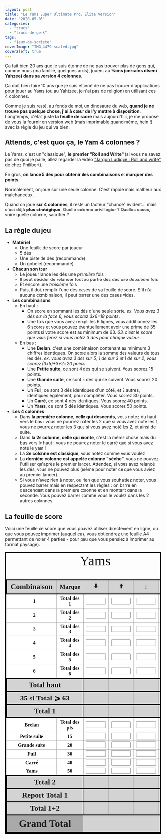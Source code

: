 ```yaml
---
layout: post
title: "Le Yams Super Ultimate Pro, Elite Version"
date: "2020-05-05"
categories: 
  - "trucs"
  - "trucs-de-geek"
tags: 
  - "jeux-de-societe"
coverImage: "IMG_4479-scaled.jpg"
cover2left: true
---
```


Ça fait bien 20 ans que je suis étonné de ne pas trouver plus de gens qui, comme nous (ma famille, quelques amis), jouent au **Yams (certains disent Yahzee) dans sa version 4 colonnes**.

Ça doit bien faire 10 ans que je suis étonné de ne pas trouver d'applications pour jouer au Yams (ou au Yahtzee, je n'ai pas de religion) en utilisant ces 4 colonnes.

Comme je suis resté, au fonds de moi, un dinosaure du web, **quand je ne trouve pas quelque chose, j'ai à cœur de l'y mettre à disposition**. Longtemps, c'était juste **la feuille de score** mais aujourd'hui, je me propose de vous la fournir en version web (mais imprimable quand même, hein !) avec la règle du jeu qui va bien.

## Attends, c'est quoi ça, le Yam 4 colonnes ?

Le Yams, c'est un "classique", **le premier "Roll and Write"** (si vous ne savez pas de quoi je parle, allez regarder la vidéo ["Jargon Ludique : Roll and write"](https://www.philibertnet.com/fr/13843-le-roll-write) de chez Philibert).

En gros, **on lance 5 dés pour obtenir des combinaisons et marquer des points**.

Normalement, on joue sur une seule colonne. C'est rapide mais malheur aux malchanceux.

Quand on joue **sur 4 colonnes**, il reste un facteur "chance" évident... mais c'est déjà **plus stratégique**. Quelle colonne privillégier ? Quelles cases, voire quelle colonne, sacrifier ?

## La règle du jeu

- **Matériel**
    - Une feuille de score par joueur
    - 5 dés
    - Une piste de dés (recommandé)
    - Un gobelet (recommandé)
- **Chacun son tour**
    - Le joueur lance les dés une _première_ fois
    - Il peut décider de relancer tout ou partie des dés une _deuxième_ fois
    - Et encore une _troisième_ fois
    - Puis, il doit remplir l'une des cases de sa feuille de score. S'il n'a aucune combinaison, il peut barrer une des cases vides.
- **Les combinaisons**
    - En haut :
        - On score en sommant les dés d'une seule sorte. _ex. Vous avez 3 dés sur la face 6, vous scorez 3x6=18 points_.
        - Une fois que vous avez rempli les 6 lignes, vous additionnez les 6 scores et vous pouvez éventuellement avoir une prime de 35 points si votre score est au minimum de 63. _63, c'est le score que vous ferez si vous notez 3 dés pour chaque valeur_.
    - En bas :
        - Une **Brelan**, c'est une combinaison contenant au minimum 3 chiffres identiques. On score alors la somme des valeurs de tous les dés. _ex. vous avez 3 dés sur 5, 1 dé sur 3 et 1 dé sur 2, vous scorez (3x5)+3+2=20 points_.
        - Une **Petite suite**, ce sont 4 dés qui se suivent. Vous scorez 15 points.
        - Une **Grande suite**, ce sont 5 dés qui se suivent. Vous scorez 20 points.
        - Un **Full**, ce sont 3 dés identiques d'un côté, et 2 autres, identiques également, pour compléter. Vous scorez 30 points.
        - Un **Carré**, ce sont 4 dés identiques. Vous scorez 40 points.
        - Un **Yams**, ce sont 5 dés identiques. Vous scorez 50 points.
- **Les 4 colonnes**
    - Dans **la première colonne, celle qui descends**, vous notez du haut vers le bas : vous ne pourrez noter les 2 que si vous avez noté les 1, vous ne pourrez noter les 3 que si vous avez noté les 2, et ainsi de suite.
    - Dans **la 2e colonne, celle qui monte**, c'est la même chose mais du bas vers le haut : vous ne pourrez noter le carré que si vous avez noté le yam !
    - La **3e colonne est classique**, vous notez comme vous voulez
    - La **dernière colonne est appelée colonne "sèche"**, vous ne pouvez l'utiliser qu'après le premier lancer. Attendez, si vous avez relancé les dés, vous ne pouvez plus (même pour noter ce que vous aviez au premier lancer).
    - Si vous n'avez rien à noter, ou rien que vous souhaitiez noter, vous pouvez barrer mais en respectant les règles : on barre en descendant dans la première colonne et en montant dans la seconde. Vous pouvez barrer comme vous le voulez dans les 2 autres colonnes.

## La feuille de score

Voici une feuille de score que vous pouvez utiliser directement en ligne, ou que vous pouvez imprimer (auquel cas, vous obtiendrez une feuille A4 permettant de noter 4 parties - pour peu que vous pensiez à imprimer au format paysage).

<div class="yamTable">
    <div>
<table>
    <caption>Yams</caption>
    <thead>
        <tr>
            <th id="combinaison">Combinaison</th>
            <th id="marque">Marque</th>
            <th id="down"   ><span role="img" arial-label="En descendant">⬇️</span></th>
            <th id="up"     ><span role="img" arial-label="En montant">⬆️</span></th>
            <th id="classic"><span role="img" arial-label="Libre">↕️</span></th>
            <th id="dry"    ><span role="img" arial-label="Sec">1️⃣</span></th>
            <th class="impr"><span role="img" arial-label="En descendant">⬇️</span></th>
            <th class="impr"><span role="img" arial-label="En montant">⬆️</span></th>
            <th class="impr"><span role="img" arial-label="Libre">↕️</span></th>
            <th class="impr"><span role="img" arial-label="Sec">1️⃣</span></th>
        </tr>
    </thead>
    <tfoot>
        <tr class="total">
            <th colspan="2" id="grandtotal">Grand Total</th>
            <td colspan="4" headers="grandtotal"><output type="number" id="inptGrandtotal" aria-labelledby="grandtotal" /></td>
            <td colspan="4" class="impr">&nbsp;</td>
        </tr>
    </tfoot>
    <tbody>
        <tr>
            <th id="aces"><span role="img">🎲</span> 1</th>
            <th id="pts1">Total des 1</th>
            <td headers="down aces pts1"   ><input type="number" id="inptCol1Pts1" aria-labelledby="pts1 down"    step="1" max="5" min="0" /></td>
            <td headers="up aces pts1"     ><input type="number" id="inptCol2Pts1" aria-labelledby="pts1 up"      step="1" max="5" min="0" /></td>
            <td headers="classic aces pts1"><input type="number" id="inptCol3Pts1" aria-labelledby="pts1 classic" step="1" max="5" min="0" /></td>
            <td headers="dry aces pts1"    ><input type="number" id="inptCol4Pts1" aria-labelledby="pts1 dry"     step="1" max="5" min="0" /></td>
            <td class="impr">&nbsp;</td>
            <td class="impr">&nbsp;</td>
            <td class="impr">&nbsp;</td>
            <td class="impr">&nbsp;</td>
        </tr>
        <tr>
            <th id="twos"><span role="img">🎲</span> 2</th>
            <th id="pts2">Total des 2</th>
            <td headers="down twos pts2"   ><input type="number" id="inptCol1Pts2" aria-labelledby="pts2 down"    step="2" max="10" min="0" /></td>
            <td headers="up twos pts2"     ><input type="number" id="inptCol2Pts2" aria-labelledby="pts2 up"      step="2" max="10" min="0" /></td>
            <td headers="classic twos pts2"><input type="number" id="inptCol3Pts2" aria-labelledby="pts2 classic" step="2" max="10" min="0" /></td>
            <td headers="dry twos pts2"    ><input type="number" id="inptColPts2" aria-labelledby="pts2 dry"      step="2" max="10" min="0" /></td>
            <td class="impr">&nbsp;</td>
            <td class="impr">&nbsp;</td>
            <td class="impr">&nbsp;</td>
            <td class="impr">&nbsp;</td>
        </tr>
        <tr>
            <th id="threes"><span role="img">🎲</span> 3</th>
            <th id="pts3">Total des 3</th>
            <td headers="down threes pts3"   ><input type="number" id="inptCol1Pts3" aria-labelledby="pts3 down"    step="3" max="15" min="0" /></td>
            <td headers="up threes pts3"     ><input type="number" id="inptCol2Pts3" aria-labelledby="pts3 up"      step="3" max="15" min="0" /></td>
            <td headers="classic threes pts3"><input type="number" id="inptCol3Pts3" aria-labelledby="pts3 classic" step="3" max="15" min="0" /></td>
            <td headers="dry threes pts3"    ><input type="number" id="inptCol4Pts3" aria-labelledby="pts3 dry"     step="3" max="15" min="0" /></td>
            <td class="impr">&nbsp;</td>
            <td class="impr">&nbsp;</td>
            <td class="impr">&nbsp;</td>
            <td class="impr">&nbsp;</td>
        </tr>
        <tr>
            <th id="fours"><span role="img">🎲</span> 4</th>
            <th id="pts4">Total des 4</th>
            <td headers="down fours pts4"   ><input type="number" id="inptCol1Pts4" aria-labelledby="pts4 down"    step="4" max="20" min="0" /></td>
            <td headers="up fours pts4"     ><input type="number" id="inptCol2Pts4" aria-labelledby="pts4 up"      step="4" max="20" min="0" /></td>
            <td headers="classic fours pts4"><input type="number" id="inptCol3Pts4" aria-labelledby="pts4 classic" step="4" max="20" min="0" /></td>
            <td headers="dry fours pts4"    ><input type="number" id="inptCol4Pts4" aria-labelledby="pts4 dry"     step="4" max="20" min="0" /></td>
            <td class="impr">&nbsp;</td>
            <td class="impr">&nbsp;</td>
            <td class="impr">&nbsp;</td>
            <td class="impr">&nbsp;</td>
        </tr>
        <tr>
            <th id="fives"><span role="img">🎲</span> 5</th>
            <th id="pts5">Total des 5</th>
            <td headers="down fives pts5"   ><input type="number" id="inptCol1Pts5" aria-labelledby="pts5 down"    step="5" max="25" min="0" /></td>
            <td headers="up fives pts5"     ><input type="number" id="inptCol2Pts5" aria-labelledby="pts5 up"      step="5" max="25" min="0" /></td>
            <td headers="classic fives pts5"><input type="number" id="inptCol3Pts5" aria-labelledby="pts5 classic" step="5" max="25" min="0" /></td>
            <td headers="dry fives pts5"    ><input type="number" id="inptCol4Pts5" aria-labelledby="pts5 dry"     step="5" max="25" min="0" /></td>
            <td class="impr">&nbsp;</td>
            <td class="impr">&nbsp;</td>
            <td class="impr">&nbsp;</td>
            <td class="impr">&nbsp;</td>
        </tr>
        <tr>
            <th id="sixes"><span role="img">🎲</span> 6</th>
            <th id="pts6">Total des 6</th>
            <td headers="down sixes pts6"   ><input type="number" id="inptCol1Pts6" aria-labelledby="pts6 down"    step="6" max="30" min="0" /></td>
            <td headers="up sixes pts6"     ><input type="number" id="inptCol2Pts6" aria-labelledby="pts6 up"      step="6" max="30" min="0" /></td>
            <td headers="classic sixes pts6"><input type="number" id="inptCol3Pts6" aria-labelledby="pts6 classic" step="6" max="30" min="0" /></td>
            <td headers="dry sixes pts6"    ><input type="number" id="inptCol4Pts6" aria-labelledby="pts6 dry"     step="6" max="30" min="0" /></td>
            <td class="impr">&nbsp;</td>
            <td class="impr">&nbsp;</td>
            <td class="impr">&nbsp;</td>
            <td class="impr">&nbsp;</td>
        </tr>
        <tr class="total">
            <th colspan="2" id="totalup">Total haut</th>
            <td headers="down totalup"   ><output type="number" id="ouptCol1Pts" aria-labelledby="totalup down"    min="0" /></td>
            <td headers="up totalup"     ><output type="number" id="ouptCol2Pts" aria-labelledby="totalup up"      min="0" /></td>
            <td headers="classic totalup"><output type="number" id="ouptCol3Pts" aria-labelledby="totalup classic" min="0" /></td>
            <td headers="dry totalup"    ><output type="number" id="ouptCol4Pts" aria-labelledby="totalup dry"     min="0" /></td>
            <td class="impr">&nbsp;</td>
            <td class="impr">&nbsp;</td>
            <td class="impr">&nbsp;</td>
            <td class="impr">&nbsp;</td>
        </tr>
        <tr class="total">
            <th colspan="2" id="prime">35 si Total ⩾ 63</th>
            <td headers="down prime"   ><output type="number" id="ouptCol1PtsPrime" aria-labelledby="prime down"    step="35" max="35" /></td>
            <td headers="up prime"     ><output type="number" id="ouptCol2PtsPrime" aria-labelledby="prime up"      step="35" max="35" /></td>
            <td headers="classic prime"><output type="number" id="ouptCol3PtsPrime" aria-labelledby="prime classic" step="35" max="35" /></td>
            <td headers="dry prime"    ><output type="number" id="ouptCol4PtsPrime" aria-labelledby="prime dry"     step="35" max="35" /></td>
            <td class="impr">&nbsp;</td>
            <td class="impr">&nbsp;</td>
            <td class="impr">&nbsp;</td>
            <td class="impr">&nbsp;</td>
        </tr>
        <tr class="total">
            <th colspan="2" id="total1">Total 1</th>
            <td headers="down total1"   ><output type="number" id="ouptCol1PtsTotal" aria-labelledby="total1 down"    /></td>
            <td headers="up total1"     ><output type="number" id="ouptCol2PtsTotal" aria-labelledby="total1 up"      /></td>
            <td headers="classic total1"><output type="number" id="ouptCol3PtsTotal" aria-labelledby="total1 classic" /></td>
            <td headers="dry total1"    ><output type="number" id="ouptCol4PtsTotal" aria-labelledby="total1 dry"     /></td>
            <td class="impr">&nbsp;</td>
            <td class="impr">&nbsp;</td>
            <td class="impr">&nbsp;</td>
            <td class="impr">&nbsp;</td>
        </tr>
        <tr>
            <th id="threeOfAKind">Brelan</th>
            <th id="ptsThreeOfAKind">Total des pts</th>
            <td headers="down threeOfAKind ptsThreeOfAKind"   ><input type="number" id="inptCol1Lig1" aria-labelledby="threeOfAKind down"    max="36" min="0" /></td>
            <td headers="up threeOfAKind ptsThreeOfAKind"     ><input type="number" id="inptCol2Lig1" aria-labelledby="threeOfAKind up"      max="36" min="0" /></td>
            <td headers="classic threeOfAKind ptsThreeOfAKind"><input type="number" id="inptCol3Lig1" aria-labelledby="threeOfAKind classic" max="36" min="0" /></td>
            <td headers="dry threeOfAKind ptsThreeOfAKind"    ><input type="number" id="inptCol4Lig1" aria-labelledby="threeOfAKind dry"     max="36" min="0" /></td>
            <td class="impr">&nbsp;</td>
            <td class="impr">&nbsp;</td>
            <td class="impr">&nbsp;</td>
            <td class="impr">&nbsp;</td>
        </tr>
        <tr>
            <th id="smallStraight">Petite suite</th>
            <th id="ptsSmallStraight">15</th>
            <td headers="down smallStraight ptsSmallStraight"   ><input type="number" id="inptCol1Lig2" aria-labelledby="smallStraight down"    step="15" max="15" min="0" /></td>
            <td headers="up smallStraight ptsSmallStraight"     ><input type="number" id="inptCol2Lig2" aria-labelledby="smallStraight up"      step="15" max="15" min="0" /></td>
            <td headers="classic smallStraight ptsSmallStraight"><input type="number" id="inptCol3Lig2" aria-labelledby="smallStraight classic" step="15" max="15" min="0" /></td>
            <td headers="dry smallStraight ptsSmallStraight"    ><input type="number" id="inptCol4Lig2" aria-labelledby="smallStraight dry"     step="15" max="15" min="0" /></td>
            <td class="impr">&nbsp;</td>
            <td class="impr">&nbsp;</td>
            <td class="impr">&nbsp;</td>
            <td class="impr">&nbsp;</td>
        </tr>
        <tr>
            <th id="largeStraight">Grande suite</th>
            <th id="ptsLargeStraight">20</th>
            <td headers="down largeStraight ptsLargeStraight"   ><input type="number" id="inptCol1Lig3" aria-labelledby="largeStraight down"    step="20" max="20" min="0" /></td>
            <td headers="up largeStraight ptsLargeStraight"     ><input type="number" id="inptCol2Lig3" aria-labelledby="largeStraight up"      step="20" max="20" min="0" /></td>
            <td headers="classic largeStraight ptsLargeStraight"><input type="number" id="inptCol3Lig3" aria-labelledby="largeStraight classic" step="20" max="20" min="0" /></td>
            <td headers="dry largeStraight ptsLargeStraight"    ><input type="number" id="inptCol4Lig3" aria-labelledby="largeStraight dry"     step="20" max="20" min="0" /></td>
            <td class="impr">&nbsp;</td>
            <td class="impr">&nbsp;</td>
            <td class="impr">&nbsp;</td>
            <td class="impr">&nbsp;</td>
        </tr>
        <tr>
            <th id="fullHouse">Full</th>
            <th id="ptsFullHouse">30</th>
            <td headers="down fullHouse ptsFullHouse"   ><input type="number" id="inptCol1Lig4" aria-labelledby="fullHouse down"    step="30" max="30" min="0" /></td>
            <td headers="up fullHouse ptsFullHouse"     ><input type="number" id="inptCol2Lig4" aria-labelledby="fullHouse up"      step="30" max="30" min="0" /></td>
            <td headers="classic fullHouse ptsFullHouse"><input type="number" id="inptCol3Lig4" aria-labelledby="fullHouse classic" step="30" max="30" min="0" /></td>
            <td headers="dry fullHouse ptsFullHouse"    ><input type="number" id="inptCol4Lig4" aria-labelledby="fullHouse dry"     step="30" max="30" min="0" /></td>
            <td class="impr">&nbsp;</td>
            <td class="impr">&nbsp;</td>
            <td class="impr">&nbsp;</td>
            <td class="impr">&nbsp;</td>
        </tr>
        <tr>
            <th id="fourOfAKind">Carré</th>
            <th id="ptsFourOfAKind">40</th>
            <td headers="down fourOfAKind ptsFourOfAKind"   ><input type="number" id="inptCol1Lig5" aria-labelledby="fourOfAKind down"    step="40" max="40" min="0" /></td>
            <td headers="up fourOfAKind ptsFourOfAKind"     ><input type="number" id="inptCol2Lig5" aria-labelledby="fourOfAKind up"      step="40" max="40" min="0" /></td>
            <td headers="classic fourOfAKind ptsFourOfAKind"><input type="number" id="inptCol3Lig5" aria-labelledby="fourOfAKind classic" step="40" max="40" min="0" /></td>
            <td headers="dry fourOfAKind ptsFourOfAKind"    ><input type="number" id="inptCol4Lig5" aria-labelledby="fourOfAKind dry"     step="40" max="40" min="0" /></td>
            <td class="impr">&nbsp;</td>
            <td class="impr">&nbsp;</td>
            <td class="impr">&nbsp;</td>
            <td class="impr">&nbsp;</td>
        </tr>
        <tr>
            <th id="yam">Yams</th>
            <th id="ptsYam">50</th>
            <td headers="down yam ptsYam"   ><input type="number" id="inptCol1Lig6" aria-labelledby="yam down"    step="50" max="50" min="0" /></td>
            <td headers="up yam ptsYam"     ><input type="number" id="inptCol2Lig6" aria-labelledby="yam up"      step="50" max="50" min="0" /></td>
            <td headers="classic yam ptsYam"><input type="number" id="inptCol3Lig6" aria-labelledby="yam classic" step="50" max="50" min="0" /></td>
            <td headers="dry yam ptsYam"    ><input type="number" id="inptCol4Lig6" aria-labelledby="yam dry"     step="50" max="50" min="0" /></td>
            <td class="impr">&nbsp;</td>
            <td class="impr">&nbsp;</td>
            <td class="impr">&nbsp;</td>
            <td class="impr">&nbsp;</td>
        </tr>
        <tr class="total">
            <th colspan="2" id="total2">Total 2</th>
            <td headers="down total2"   ><output type="number" id="ouptCol1LigTotal" aria-labelledby="total2 down"    /></td>
            <td headers="up total2"     ><output type="number" id="ouptCol2LigTotal" aria-labelledby="total2 up"      /></td>
            <td headers="classic total2"><output type="number" id="ouptCol3LigTotal" aria-labelledby="total2 classic" /></td>
            <td headers="dry total2"    ><output type="number" id="ouptCol4LigTotal" aria-labelledby="total2 dry"     /></td>
            <td class="impr">&nbsp;</td>
            <td class="impr">&nbsp;</td>
            <td class="impr">&nbsp;</td>
            <td class="impr">&nbsp;</td>
        </tr>
        <tr class="total">
            <th colspan="2" id="total1again">Report Total 1</th>
            <td headers="down total1again"   ><output type="number" id="ouptCol1PtsTotalRep" aria-labelledby="total1again down"    /></td>
            <td headers="up total1again"     ><output type="number" id="ouptCol2PtsTotalRep" aria-labelledby="total1again up"      /></td>
            <td headers="classic total1again"><output type="number" id="ouptCol3PtsTotalRep" aria-labelledby="total1again classic" /></td>
            <td headers="dry total1again"    ><output type="number" id="ouptCol4PtsTotalRep" aria-labelledby="total1again dry"     /></td>
            <td class="impr">&nbsp;</td>
            <td class="impr">&nbsp;</td>
            <td class="impr">&nbsp;</td>
            <td class="impr">&nbsp;</td>
        </tr>
        <tr class="total">
            <th colspan="2" id="total12">Total 1+2</th>
            <td headers="down total12"   ><output type="number" id="ouptCol1Total" aria-labelledby="total12 down"    /></td>
            <td headers="up total12"     ><output type="number" id="ouptCol2Total" aria-labelledby="total12 up"      /></td>
            <td headers="classic total12"><output type="number" id="ouptCol3Total" aria-labelledby="total12 classic" /></td>
            <td headers="dry total12"    ><output type="number" id="ouptCol4Total" aria-labelledby="total12 dery"    /></td>
            <td class="impr">&nbsp;</td>
            <td class="impr">&nbsp;</td>
            <td class="impr">&nbsp;</td>
            <td class="impr">&nbsp;</td>
        </tr>
    </tbody>
</table>
    </div>
    <div class="impr">
<table>
    <caption>Yams</caption>
    <thead>
        <tr>
            <th>Combinaison</th>
            <th>Marque</th>
            <th><span role="img" arial-label="En descendant">⬇️</span></th>
            <th><span role="img" arial-label="En montant">⬆️</span></th>
            <th><span role="img" arial-label="Libre">↕️</span></th>
            <th><span role="img" arial-label="Sec">1️⃣</span></th>
            <th><span role="img" arial-label="En descendant">⬇️</span></th>
            <th><span role="img" arial-label="En montant">⬆️</span></th>
            <th><span role="img" arial-label="Libre">↕️</span></th>
            <th><span role="img" arial-label="Sec">1️⃣</span></th>
        </tr>
    </thead>
    <tfoot>
        <tr class="total">
            <th colspan="2">Grand Total</th>
            <td colspan="4">&nbsp;</td>
            <td colspan="4">&nbsp;</td>
        </tr>
    </tfoot>
    <tbody>
        <tr>
            <th><span role="img">🎲</span> 1</th>
            <th>Total des 1</th>
            <td>&nbsp;</td>
            <td>&nbsp;</td>
            <td>&nbsp;</td>
            <td>&nbsp;</td>
            <td>&nbsp;</td>
            <td>&nbsp;</td>
            <td>&nbsp;</td>
            <td>&nbsp;</td>
        </tr>
        <tr>
            <th><span role="img">🎲</span> 2</th>
            <th>Total des 2</th>
            <td>&nbsp;</td>
            <td>&nbsp;</td>
            <td>&nbsp;</td>
            <td>&nbsp;</td>
            <td>&nbsp;</td>
            <td>&nbsp;</td>
            <td>&nbsp;</td>
            <td>&nbsp;</td>
        <tr>
            <th><span role="img">🎲</span> 3</th>
            <th>Total des 3</th>
            <td>&nbsp;</td>
            <td>&nbsp;</td>
            <td>&nbsp;</td>
            <td>&nbsp;</td>
            <td>&nbsp;</td>
            <td>&nbsp;</td>
            <td>&nbsp;</td>
            <td>&nbsp;</td>
        </tr>
        <tr>
            <th><span role="img">🎲</span> 4</th>
            <th>Total des 4</th>
            <td>&nbsp;</td>
            <td>&nbsp;</td>
            <td>&nbsp;</td>
            <td>&nbsp;</td>
            <td>&nbsp;</td>
            <td>&nbsp;</td>
            <td>&nbsp;</td>
            <td>&nbsp;</td>
        </tr>
        <tr>
            <th><span role="img">🎲</span> 5</th>
            <th>Total des 5</th>
            <td>&nbsp;</td>
            <td>&nbsp;</td>
            <td>&nbsp;</td>
            <td>&nbsp;</td>
            <td>&nbsp;</td>
            <td>&nbsp;</td>
            <td>&nbsp;</td>
            <td>&nbsp;</td>
        </tr>
        <tr>
            <th><span role="img">🎲</span> 6</th>
            <th>Total des 6</th>
            <td>&nbsp;</td>
            <td>&nbsp;</td>
            <td>&nbsp;</td>
            <td>&nbsp;</td>
            <td>&nbsp;</td>
            <td>&nbsp;</td>
            <td>&nbsp;</td>
            <td>&nbsp;</td>
        </tr>
        <tr class="total">
            <th colspan="2">Total haut</th>
            <td>&nbsp;</td>
            <td>&nbsp;</td>
            <td>&nbsp;</td>
            <td>&nbsp;</td>
            <td>&nbsp;</td>
            <td>&nbsp;</td>
            <td>&nbsp;</td>
            <td>&nbsp;</td>
        </tr>
        <tr class="total">
            <th colspan="2">35 si Total ⩾ 63</th>
            <td>&nbsp;</td>
            <td>&nbsp;</td>
            <td>&nbsp;</td>
            <td>&nbsp;</td>
            <td>&nbsp;</td>
            <td>&nbsp;</td>
            <td>&nbsp;</td>
            <td>&nbsp;</td>
        </tr>
        <tr class="total">
            <th colspan="2">Total 1</th>
            <td>&nbsp;</td>
            <td>&nbsp;</td>
            <td>&nbsp;</td>
            <td>&nbsp;</td>
            <td>&nbsp;</td>
            <td>&nbsp;</td>
            <td>&nbsp;</td>
            <td>&nbsp;</td>
        </tr>
        <tr>
            <th>Brelan</th>
            <th>Total des pts</th>
            <td>&nbsp;</td>
            <td>&nbsp;</td>
            <td>&nbsp;</td>
            <td>&nbsp;</td>
            <td>&nbsp;</td>
            <td>&nbsp;</td>
            <td>&nbsp;</td>
            <td>&nbsp;</td>
        </tr>
        <tr>
            <th>Petite suite</th>
            <th>15</th>
            <td>&nbsp;</td>
            <td>&nbsp;</td>
            <td>&nbsp;</td>
            <td>&nbsp;</td>
            <td>&nbsp;</td>
            <td>&nbsp;</td>
            <td>&nbsp;</td>
            <td>&nbsp;</td>
        </tr>
        <tr>
            <th>Grande suite</th>
            <th>20</th>
            <td>&nbsp;</td>
            <td>&nbsp;</td>
            <td>&nbsp;</td>
            <td>&nbsp;</td>
            <td>&nbsp;</td>
            <td>&nbsp;</td>
            <td>&nbsp;</td>
            <td>&nbsp;</td>
        </tr>
        <tr>
            <th>Full</th>
            <th>30</th>
            <td>&nbsp;</td>
            <td>&nbsp;</td>
            <td>&nbsp;</td>
            <td>&nbsp;</td>
            <td>&nbsp;</td>
            <td>&nbsp;</td>
            <td>&nbsp;</td>
            <td>&nbsp;</td>
        </tr>
        <tr>
            <th>Carré</th>
            <th>40</th>
            <td>&nbsp;</td>
            <td>&nbsp;</td>
            <td>&nbsp;</td>
            <td>&nbsp;</td>
            <td>&nbsp;</td>
            <td>&nbsp;</td>
            <td>&nbsp;</td>
            <td>&nbsp;</td>
        </tr>
        <tr>
            <th>Yams</th>
            <th>50</th>
            <td>&nbsp;</td>
            <td>&nbsp;</td>
            <td>&nbsp;</td>
            <td>&nbsp;</td>
            <td>&nbsp;</td>
            <td>&nbsp;</td>
            <td>&nbsp;</td>
            <td>&nbsp;</td>
        </tr>
        <tr class="total">
            <th colspan="2">Total 2</th>
            <td>&nbsp;</td>
            <td>&nbsp;</td>
            <td>&nbsp;</td>
            <td>&nbsp;</td>
            <td>&nbsp;</td>
            <td>&nbsp;</td>
            <td>&nbsp;</td>
            <td>&nbsp;</td>
        </tr>
        <tr class="total">
            <th colspan="2">Report Total 1</th>
            <td>&nbsp;</td>
            <td>&nbsp;</td>
            <td>&nbsp;</td>
            <td>&nbsp;</td>
            <td>&nbsp;</td>
            <td>&nbsp;</td>
            <td>&nbsp;</td>
            <td>&nbsp;</td>
        </tr>
        <tr class="total">
            <th colspan="2">Total 1+2</th>
            <td>&nbsp;</td>
            <td>&nbsp;</td>
            <td>&nbsp;</td>
            <td>&nbsp;</td>
            <td>&nbsp;</td>
            <td>&nbsp;</td>
            <td>&nbsp;</td>
            <td>&nbsp;</td>
        </tr>
    </tbody>
</table>
    </div>
</div>

<style>
.impr {
    display: none;
}

.yamTable table {
    font-family: 'Brush Script MT', cursive;
    border-collapse: collapse;
    border: 3px solid black;
}
.yamTable caption {
    font-size: 2.8rem;
}
.yamTable thead th, .yamTable .total th {
    font-size: 1.2rem;
    background: lightgrey;
}
.yamTable output {
    font-size: 1.2rem;
    color: black;
}
.yamTable tfoot output {
    font-size: 1.4rem;
}
.yamTable thead th:first-child, .yamTable .total th {
    font-size: 1.5rem;
}
.yamTable .total td {
    background: lightgrey !important;
}
.yamTable tfoot .total > * {
    background: darkgray;
    font-size: 2rem;
}
.yamTable td {
    text-align: center;
}
.yamTable input  {
    width: 4rem;
    text-align: center;
}
.yamTable th, .yamTable td {
    border: 1px solid darkgray;
    background: white;
}
.yamTable thead tr, .yamTable tr.total {
    border: 3px solid black;
}
.yamTable tbody tr:not(.total) th:nth-child(4n + 2), .yamTable tbody tr:not(.total) td:nth-child(4n + 2) {
    border-right-width: 3px;
    border-right-color: black;
}
.yamTable tbody .total th:nth-child(4n + 1), .yamTable tbody .total td:nth-child(4n + 1) {
    border-right-width: 3px;
    border-right-color: black;
}
.yamTable tfoot th, .yamTable tfoot td {
    border-right-width: 2px;
}
</style>
<script>
function calculs(col) {
    //console.log("Bouge pas, je calcule la calonne " + col);
    var total = 0;
    var haut = document.querySelectorAll("[id^='inpt"+col+"']");
    for (const score of haut) {
        if(score.value.length != 0) total = total + parseInt(score.value);
    }
    //console.log("total: " + total);
    if ( total > 0 ) {
        if ( col.substr(4) == "Pts" ) {
            // En haut
          //console.log("En haut");
            document.querySelector("#oupt"+col).value = total;
            if ( total >= 63 ) {
                document.querySelector("#oupt"+col+"Prime").value = 35;
                total += 35;
            }
            document.querySelector("#oupt"+col+"Total").value = total;
            document.querySelector("#oupt"+col+"TotalRep").value = total;
            total2 = parseInt(document.querySelector("#oupt"+col.replace("Pts","Lig")+"Total").value);
            if (!isNaN(total2)) {
                //console.log("L'autre total: " + total2);
                document.querySelector("#oupt"+col.replace("Pts","Total")).value = total + total2;
                grandTotal()
            }
        } else {
            // En bas
          //console.log("En bas");
            document.querySelector("#oupt"+col+"Total").value = total;          
            total2 = parseInt(document.querySelector("#oupt"+col.replace("Lig","Pts")+"Total").value);
            if (!isNaN(total2)) {
                //console.log("L'autre total: " + total2);
                document.querySelector("#oupt"+col.replace("Lig","Total")).value = total + total2;
                grandTotal()
            }
        }
    }
};

function grandTotal() {
    total = 0;
    for (let c = 1; c <= 4; c++) {
        total12 = parseInt(document.querySelector("#ouptCol" + c + "Total").value);
        if (!isNaN(total12)) {
            total += total12;
        }           
    }
    document.querySelector("#inptGrandtotal").value = total;
};

function printYam() {
var prtContent = document.querySelector(".yamTable");
var WinPrint = window.open('', '', 'left=0,top=0,width=800,height=900,toolbar=0,scrollbars=0,status=0');
  
WinPrint.document.write('<html><head>');
WinPrint.document.write('<link rel="stylesheet" href="https://www.6x8.org/wp-content/uploads/custom-css-js/6049.css?v=5205" type="text/css" />');
WinPrint.document.write('</head><body onload="window.print();">');
WinPrint.document.write(prtContent.outerHTML);
WinPrint.document.write('</body></html>');
WinPrint.document.close();
WinPrint.focus();
//WinPrint.print();
//WinPrint.close();
};

window.onload = (event) => {
    //console.log("Bonjour le monde");
    document.querySelector("#btnImpr").addEventListener('click', (event) => {
        window.print();
      //printYam();
    });
    for (let c = 1; c <= 4; c++) {
        calculs("Col"+c+"Pts");
        calculs("Col"+c+"Lig");
    }
    var inputs = document.querySelectorAll("input")
    for (const elt of inputs) {
        //console.log(elt);
        elt.addEventListener('blur', (event) => {
            //console.log( event.target.id.substring(4,8) );
            calculs( event.target.id.substring(4,11) );
        });
    }
};
</script>

